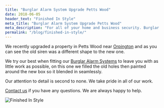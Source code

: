 ```yaml
---
title: "Burglar Alarm System Upgrade Petts Wood"
date: 2018-06-05
header_text: "Finished In Style"
meta_title: "Burglar Alarm System Upgrade Petts Wood"
meta_description: "For all of your home and business security. Burglar Alarm Servicing, Burglar Alarm Installation, Alarm Battery and CCTV. Call 020 8302 4065 or email us."
permalink: "/blog/finished-in-style/"
---
```


We recently upgraded a property in Petts Wood near [Orpington](/pages/orpington/) and as you can see the old siren was a different shape to the new one.

We try our best when fitting our [Burglar Alarm Systems](/categories/burglar-alarms/) to leave you with as little work as possible, on this one we filled the old holes then painted around the new box so it blended in seamlessly.

Our attention to detail is second to none. We take pride in all of our work.

[Contact us](/contact/) if you have any questions. We are always happy to help.

![Finished In Style](https://res.cloudinary.com/kbs/image/upload/xxzz7e65tnejfuwhhygy.jpg)
